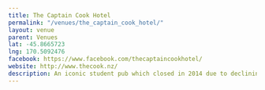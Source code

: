 ```yaml
---
title: The Captain Cook Hotel
permalink: "/venues/the_captain_cook_hotel/"
layout: venue
parent: Venues
lat: -45.8665723
lng: 170.5092476
facebook: https://www.facebook.com/thecaptaincookhotel/
website: http://www.thecook.nz/
description: An iconic student pub which closed in 2014 due to declining revenue. It was purchased by property developers in 2016 and renovated into a trendy restaurant until it closed again in 2017. Then in 2018 it was purchased by former <a href="/venues/chicks_hotel">Chicks Hotel</a> operator Mike McLoed and reopened as a music focused venue.
---
```



